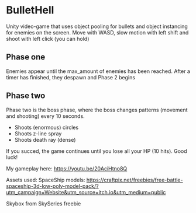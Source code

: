 # BulletHell
Unity video-game that uses object pooling for bullets and object instancing for enemies on the screen.
Move with WASD, slow motion with left shift and shoot with left click (you can hold)

## Phase one
Enemies appear until the max_amount of enemies has been reached. After a timer has finished, they despawn and Phase 2 begins

## Phase two
Phase two is the boss phase, where the boss changes patterns (movement and shooting) every 10 seconds.
- Shoots (enormous) circles
- Shoots z-line spray
- Shoots death ray (dense)

If you succed, the game continues until you lose all your HP (10 hits). Good luck!

My gameplay here:
https://youtu.be/20AciHtno8Q

Assets used:
SpaceShip models:
https://craftpix.net/freebies/free-battle-spaceship-3d-low-poly-model-pack/?utm_campaign=Website&utm_source=itch.io&utm_medium=public 

Skybox from SkySeries freebie
